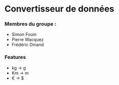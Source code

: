 # Convertisseur de données

### Membres du groupe :
- Simon Fouin
- Pierre Wacquez
- Frédéric Dinand

### Features
- kg -> g
- Km -> m
- € -> $